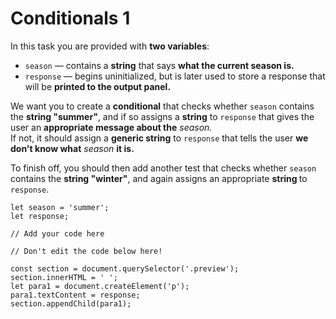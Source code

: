 # Conditionals 1 

In this task you are provided with <strong>two variables</strong>:

- `season` — contains a <strong>string</strong> that says <strong>what the current season is.</strong>
- `response` — begins uninitialized, but is later used to store a response that will be <strong>printed to the output panel.</strong>

We want you to create a <strong>conditional</strong> that checks whether `season` contains the <strong>string "summer"</strong>, and if so assigns a <strong>string</strong> to `response` that gives the user an <strong>appropriate message about the</strong> <em>season.</em><br>
If not, it should assign a <strong>generic string</strong> to `response` that tells the user <strong>we don't know what</strong> <em>season</em> <strong>it is.</strong>

To finish off, you should then add another test that checks whether `season` contains the <strong>string "winter"</strong>, and again assigns an appropriate <strong>string </strong>to `response`.

    let season = 'summer';
    let response;

    // Add your code here

    // Don't edit the code below here!

    const section = document.querySelector('.preview');
    section.innerHTML = ' ';
    let para1 = document.createElement('p');
    para1.textContent = response;
    section.appendChild(para1);

